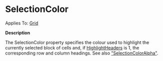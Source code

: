 




<h1 class="heading"><span class="name">SelectionColor</span></h1>

Applies To: [Grid](../a-z/grid.md)


**Description**


The SelectionColor property specifies the colour used to highlight the currently selected block of cells and, if [HighlightHeaders](../a-z/highlightheaders.md) is 1, the corresponding row and column headings. See also ["SelectionColorAlpha"](../a-z/selectioncoloralpha.md).



